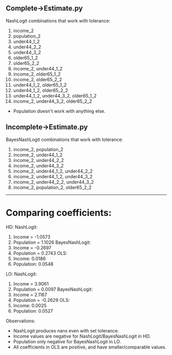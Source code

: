 ## Complete->Estimate.py

NashLogit combinations that work with tolerance:
1. income_2 
2. population_2
3. under44_1_2
4. under44_2_2
5. under44_3_2
6. older65_1_2
7. older65_2_2 
8. income_2, under44_1_2
9. income_2, older65_1_2
10. income_2, older65_2_2
11. under44_1_2, older65_1_2
12. under44_1_2, older65_2_2
13. under44_1_2, under44_3_2, older65_1_2
14. income_2, under44_3_2, older65_2_2

- Population doesn't work with anything else.

## Incomplete->Estimate.py

BayesNashLogit combinations that work with tolerance:
1. income_2, population_2
2. income_2, under44_1_2
3. income_2, under44_2_2
4. income_2, under44_3_2
5. income_2, under44_1_2, under44_2_2
6. income_2, under44_1_2, under44_3_2
7. income_2, under44_2_2, under44_3_2
8. income_2, population_2, older65_2_2

-------

# Comparing coefficients:
HD:
NashLogit:
1. Income = -1.0573
2. Population = 1.1026
BayesNashLogit: 
1. Income = -0.2697
2. Population = 0.2743
OLS:
1. Income: 0.0186
2. Population: 0.0548

LO:
NashLogit:
1. Income = 3.9061
2. Population = 0.0097
BayesNashLogit: 
1. Income = 2.1167
2. Population = -0.2629
OLS:
1. Income: 0.0025
2. Population: 0.0527

Observations:
* NashLogit produces nans even with set tolerance.
* Income values are negative for NashLogit/BayesNashLogit in HD.
* Population only negative for BayesNashLogit in LO.
* All coefficients in OLS are positive, and have smaller/comparable values.

